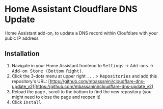 # Home Assistant Cloudflare DNS Update
Home Assistant add-on, to update a DNS record within Cloufdlare with your publc IP address

## Installation

1. Navigate in your Home Assistant frontend to <kbd>Settings</kbd> -> <kbd>Add-ons</kbd> -> <kbd>Add-on Store (Bottom Right)</kbd>.
2. Click the 3-dots menu at upper right <kbd>...</kbd> > <kbd>Repositories</kbd> and add this repository's URL: [https://github.com/mbassanini/cloudflare-dns-update_v2](https://github.com/mbassanini/cloudflare-dns-update_v2)
3. Reload the page , scroll to the bottom to find the new repository (you might need to close the page and reopen it)
4. Click <kbd>Install</kbd>.
